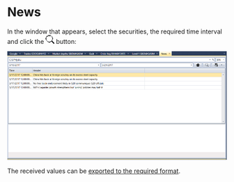 # News

In the window that appears, select the securities, the required time interval and click the ![hydra find](../../../../images/hydra_find.png) button:

![hydra export news](../../../../images/hydra_export_news.png)

The received values can be [exported to the required format](../export_data.md).
